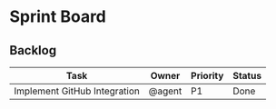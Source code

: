 # Sprint Board

## Backlog
| Task | Owner | Priority | Status |
| --- | --- | --- | --- |
| Implement GitHub Integration | @agent | P1 | Done |
